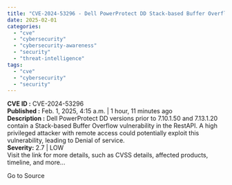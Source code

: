 ```yaml
---
title: "CVE-2024-53296 - Dell PowerProtect DD Stack-based Buffer Overflow Vulnerability"
date: 2025-02-01
categories: 
  - "cve"
  - "cybersecurity"
  - "cybersecurity-awareness"
  - "security"
  - "threat-intelligence"
tags: 
  - "cve"
  - "cybersecurity"
  - "security"
---
```


**CVE ID :** CVE-2024-53296  
**Published :** Feb. 1, 2025, 4:15 a.m. | 1 hour, 11 minutes ago  
**Description :** Dell PowerProtect DD versions prior to 7.10.1.50 and 7.13.1.20 contain a Stack-based Buffer Overflow vulnerability in the RestAPI. A high privileged attacker with remote access could potentially exploit this vulnerability, leading to Denial of service.  
**Severity:** 2.7 | LOW  
Visit the link for more details, such as CVSS details, affected products, timeline, and more...

Go to Source
